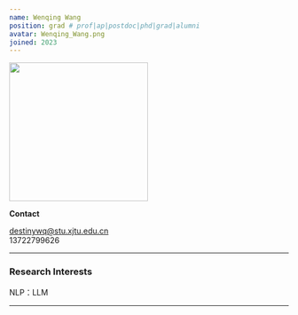 ```yaml
---
name: Wenqing Wang
position: grad # prof|ap|postdoc|phd|grad|alumni
avatar: Wenqing_Wang.png
joined: 2023
---
```


<img width="250" src="{{site.baseurl}}/images/people/{{page.avatar}}" data-action="zoom">

**Contact**

<i class="fa fa-envelope-o"></i> <destinywq@stu.xjtu.edu.cn><br>
<i class="fa fa-mobile"></i> 13722799626

<hr>

### Research Interests

NLP：LLM

<hr>

